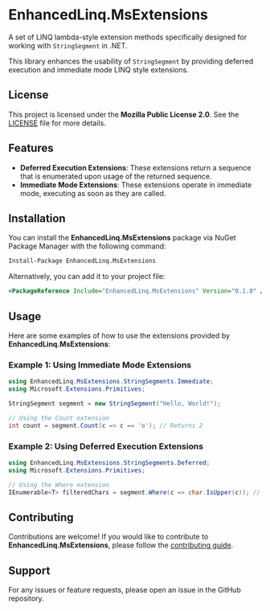# EnhancedLinq.MsExtensions
A set of LINQ lambda-style extension methods specifically designed for working with `StringSegment` in .NET. 

This library enhances the usability of `StringSegment` by providing deferred execution and immediate mode LINQ style extensions.

## License

This project is licensed under the **Mozilla Public License 2.0**. See the [LICENSE](../../LICENSE.txt) file for more details.

## Features

- **Deferred Execution Extensions**: These extensions return a sequence that is enumerated upon usage of the returned sequence.
- **Immediate Mode Extensions**: These extensions operate in immediate mode, executing as soon as they are called.

## Installation

You can install the **EnhancedLinq.MsExtensions** package via NuGet Package Manager with the following command:

```bash
Install-Package EnhancedLinq.MsExtensions
```

Alternatively, you can add it to your project file:

```xml
<PackageReference Include="EnhancedLinq.MsExtensions" Version="0.1.0" />
```

## Usage
Here are some examples of how to use the extensions provided by **EnhancedLinq.MsExtensions**:

### Example 1: Using Immediate Mode Extensions

```csharp
using EnhancedLinq.MsExtensions.StringSegments.Immediate;
using Microsoft.Extensions.Primitives;

StringSegment segment = new StringSegment("Hello, World!");

// Using the Count extension
int count = segment.Count(c => c == 'o'); // Returns 2
```


### Example 2: Using Deferred Execution Extensions

```csharp
using EnhancedLinq.MsExtensions.StringSegments.Deferred;
using Microsoft.Extensions.Primitives;

// Using the Where extension
IEnumerable<T> filteredChars = segment.Where(c => char.IsUpper(c)); // Returns { 'H', 'W' }
```

## Contributing

Contributions are welcome! If you would like to contribute to **EnhancedLinq.MsExtensions**, please follow the [contributing guide](../../CONTRIBUTING.md).

## Support

For any issues or feature requests, please open an issue in the GitHub repository.